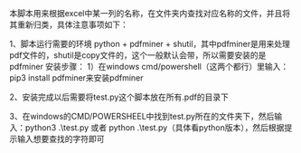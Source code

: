 本脚本用来根据excel中某一列的名称，在文件夹内查找对应名称的文件，并且将其重新归类，具体注意事项如下：

1、脚本运行需要的环境 python + pdfminer + shutil，其中pdfminer是用来处理pdf文件的，shutil是copy文件的，这个一般默认会带，所以需要安装的是pdfminer
安装步骤：
	1）在windows cmd/powershell（这两个都行）里输入：pip3 install pdfminer来安装pdfminer

2、安装完成以后需要将test.py这个脚本放在所有.pdf的目录下

3、在windows的CMD/POWERSHEEL中找到test.py所在的文件夹下，然后输入：python3 .\test.py  或者 python .\test.py（具体看python版本），然后根据提示输入想要查找的字符即可
